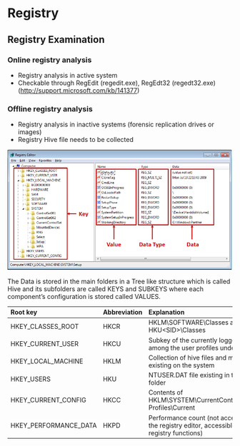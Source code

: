 # Registry

## Registry Examination

### Online registry analysis
* Registry analysis in active system
* Checkable through RegEdit (regedit.exe), RegEdt32 (regedt32.exe) (http://support.microsoft.com/kb/141377)
### Offline registry analysis
* Registry analysis in inactive systems (forensic replication drives or images)
* Registry Hive file needs to be collected

![Registry Key and Value](../.gitbook/assets/image%20%2851%29.png)

The Data is stored in the main folders in a Tree like structure which is called Hive and its subfolders are called KEYS and SUBKEYS where each component’s configuration is stored called VALUES. 


|Root key |Abbreviation |Explanation |
| :--- | :--- |:--- |
|HKEY_CLASSES_ROOT |HKCR | HKLM\SOFTWARE\Classes and HKU\<SID>\Classes |
|HKEY_CURRENT_USER |HKCU |Subkey of the currently logged in user among the user profiles under HKU |
|HKEY_LOCAL_MACHINE |HKLM |Collection of hive files and memory hive existing on the system |
|HKEY_USERS |HKU |NTUSER.DAT file existing in the user root folder|
|HKEY_CURRENT_CONFIG|HKCC|Contents of HKLM\SYSTEM\CurrentControlSet\Hardware Profiles\Current|
|HKEY_PERFORMANCE_DATA|HKPD|Performance count (not accessible through the registry editor, accessible only with registry functions)|

